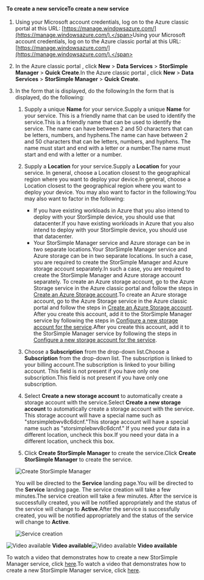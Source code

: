 <!--author=alkohli last changed:01/14/2016-->


#### <a name="to-create-a-new-service"></a><span data-ttu-id="79149-101">To create a new service</span><span class="sxs-lookup"><span data-stu-id="79149-101">To create a new service</span></span>
1. <span data-ttu-id="79149-102">Using your Microsoft account credentials, log on to the Azure classic portal at this URL: [https://manage.windowsazure.com/](https://manage.windowsazure.com/).</span><span class="sxs-lookup"><span data-stu-id="79149-102">Using your Microsoft account credentials, log on to the Azure classic portal at this URL: [https://manage.windowsazure.com/](https://manage.windowsazure.com/).</span></span>
2. <span data-ttu-id="79149-103">In the Azure classic portal , click **New** > **Data Services** > **StorSimple Manager** > **Quick Create**.</span><span class="sxs-lookup"><span data-stu-id="79149-103">In the Azure classic portal , click **New** > **Data Services** > **StorSimple Manager** > **Quick Create**.</span></span>
3. <span data-ttu-id="79149-104">In the form that is displayed, do the following:</span><span class="sxs-lookup"><span data-stu-id="79149-104">In the form that is displayed, do the following:</span></span>
   
   1. <span data-ttu-id="79149-105">Supply a unique **Name** for your service.</span><span class="sxs-lookup"><span data-stu-id="79149-105">Supply a unique **Name** for your service.</span></span> <span data-ttu-id="79149-106">This is a friendly name that can be used to identify the service.</span><span class="sxs-lookup"><span data-stu-id="79149-106">This is a friendly name that can be used to identify the service.</span></span> <span data-ttu-id="79149-107">The name can have between 2 and 50 characters that can be letters, numbers, and hyphens.</span><span class="sxs-lookup"><span data-stu-id="79149-107">The name can have between 2 and 50 characters that can be letters, numbers, and hyphens.</span></span> <span data-ttu-id="79149-108">The name must start and end with a letter or a number.</span><span class="sxs-lookup"><span data-stu-id="79149-108">The name must start and end with a letter or a number.</span></span>
   2. <span data-ttu-id="79149-109">Supply a **Location** for your service.</span><span class="sxs-lookup"><span data-stu-id="79149-109">Supply a **Location** for your service.</span></span> <span data-ttu-id="79149-110">In general, choose a Location closest to the geographical region where you want to deploy your device.</span><span class="sxs-lookup"><span data-stu-id="79149-110">In general, choose a Location closest to the geographical region where you want to deploy your device.</span></span> <span data-ttu-id="79149-111">You may also want to factor in the following:</span><span class="sxs-lookup"><span data-stu-id="79149-111">You may also want to factor in the following:</span></span> 
      
      * <span data-ttu-id="79149-112">If you have existing workloads in Azure that you also intend to deploy with your StorSimple device, you should use that datacenter.</span><span class="sxs-lookup"><span data-stu-id="79149-112">If you have existing workloads in Azure that you also intend to deploy with your StorSimple device, you should use that datacenter.</span></span>
      * <span data-ttu-id="79149-113">Your StorSimple Manager service and Azure storage can be in two separate locations.</span><span class="sxs-lookup"><span data-stu-id="79149-113">Your StorSimple Manager service and Azure storage can be in two separate locations.</span></span> <span data-ttu-id="79149-114">In such a case, you are required to create the StorSimple Manager and Azure storage account separately.</span><span class="sxs-lookup"><span data-stu-id="79149-114">In such a case, you are required to create the StorSimple Manager and Azure storage account separately.</span></span> <span data-ttu-id="79149-115">To create an Azure storage account, go to the Azure Storage service in the Azure classic portal and follow the steps in [Create an Azure Storage account](../articles/storage/storage-create-storage-account.md#create-a-storage-account).</span><span class="sxs-lookup"><span data-stu-id="79149-115">To create an Azure storage account, go to the Azure Storage service in the Azure classic portal and follow the steps in [Create an Azure Storage account](../articles/storage/storage-create-storage-account.md#create-a-storage-account).</span></span> <span data-ttu-id="79149-116">After you create this account, add it to the StorSimple Manager service by following the steps in [Configure a new storage account for the service](../articles/storsimple/storsimple-deployment-walkthrough.md#configure-a-new-storage-account-for-the-service).</span><span class="sxs-lookup"><span data-stu-id="79149-116">After you create this account, add it to the StorSimple Manager service by following the steps in [Configure a new storage account for the service](../articles/storsimple/storsimple-deployment-walkthrough.md#configure-a-new-storage-account-for-the-service).</span></span>
   3. <span data-ttu-id="79149-117">Choose a **Subscription** from the drop-down list.</span><span class="sxs-lookup"><span data-stu-id="79149-117">Choose a **Subscription** from the drop-down list.</span></span> <span data-ttu-id="79149-118">The subscription is linked to your billing account.</span><span class="sxs-lookup"><span data-stu-id="79149-118">The subscription is linked to your billing account.</span></span> <span data-ttu-id="79149-119">This field is not present if you have only one subscription.</span><span class="sxs-lookup"><span data-stu-id="79149-119">This field is not present if you have only one subscription.</span></span>
   4. <span data-ttu-id="79149-120">Select **Create a new storage account** to automatically create a storage account with the service.</span><span class="sxs-lookup"><span data-stu-id="79149-120">Select **Create a new storage account** to automatically create a storage account with the service.</span></span> <span data-ttu-id="79149-121">This storage account will have a special name such as "storsimplebwv8c6dcnf."</span><span class="sxs-lookup"><span data-stu-id="79149-121">This storage account will have a special name such as "storsimplebwv8c6dcnf."</span></span> <span data-ttu-id="79149-122">If you need your data in a different location, uncheck this box.</span><span class="sxs-lookup"><span data-stu-id="79149-122">If you need your data in a different location, uncheck this box.</span></span> 
   5. <span data-ttu-id="79149-123">Click **Create StorSimple Manager** to create the service.</span><span class="sxs-lookup"><span data-stu-id="79149-123">Click **Create StorSimple Manager** to create the service.</span></span>
   
   ![Create StorSimple Manager](https://docstestmedia1.blob.core.windows.net/azure-media/includes/media/storsimple-create-new-service/HCS_CreateAService-include.png)
   
   <span data-ttu-id="79149-125">You will be directed to the **Service** landing page.</span><span class="sxs-lookup"><span data-stu-id="79149-125">You will be directed to the **Service** landing page.</span></span> <span data-ttu-id="79149-126">The service creation will take a few minutes.</span><span class="sxs-lookup"><span data-stu-id="79149-126">The service creation will take a few minutes.</span></span> <span data-ttu-id="79149-127">After the service is successfully created, you will be notified appropriately and the status of the service will change to **Active**.</span><span class="sxs-lookup"><span data-stu-id="79149-127">After the service is successfully created, you will be notified appropriately and the status of the service will change to **Active**.</span></span>
   
   ![Service creation](https://docstestmedia1.blob.core.windows.net/azure-media/includes/media/storsimple-create-new-service/HCS_StorSimpleManagerServicePage-include.png)

<span data-ttu-id="79149-129">![Video available](https://docstestmedia1.blob.core.windows.net/azure-media/includes/media/storsimple-create-new-service/Video_icon.png) **Video available**</span><span class="sxs-lookup"><span data-stu-id="79149-129">![Video available](https://docstestmedia1.blob.core.windows.net/azure-media/includes/media/storsimple-create-new-service/Video_icon.png) **Video available**</span></span>

<span data-ttu-id="79149-130">To watch a video that demonstrates how to create a new StorSimple Manager service, click [here](https://azure.microsoft.com/documentation/videos/create-a-storsimple-manager-service/).</span><span class="sxs-lookup"><span data-stu-id="79149-130">To watch a video that demonstrates how to create a new StorSimple Manager service, click [here](https://azure.microsoft.com/documentation/videos/create-a-storsimple-manager-service/).</span></span>




